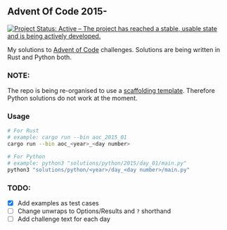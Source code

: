 ## Advent Of Code 2015-
[![Project Status: Active – The project has reached a stable, usable state and is being actively developed.](https://www.repostatus.org/badges/latest/active.svg)](https://www.repostatus.org/#active)   

My solutions to [Advent of Code](https://adventofcode.com) challenges. Solutions are being written in Rust and Python both.

### NOTE: 
The repo is being re-organised to use a [scaffolding template](https://github.com/pratyush3757/aoc-template). Therefore Python solutions do not work at the moment.

### Usage
```sh
# For Rust
# example: cargo run --bin aoc_2015_01
cargo run --bin aoc_<year>_<day number>

# For Python
# example: python3 "solutions/python/2015/day_01/main.py"
python3 "solutions/python/<year>/day_<day number>/main.py"
```

### TODO:
- [x] Add examples as test cases
- [ ] Change unwraps to Options/Results and `?` shorthand
- [ ] Add challenge text for each day

